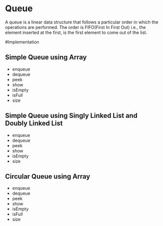 # Queue

A queue is a linear data structure that follows a particular order in which the operations are performed.
The order is FIFO(First In First Out) i.e., the element inserted at the first, is the first element to come out of the list.

#Implementation

## Simple Queue using Array
* enqueue
* dequeue
* peek
* show
* isEmpty
* isFull
* size

## Simple Queue using Singly Linked List and Doubly Linked List
* enqueue
* dequeue
* peek
* show
* isEmpty
* size

## Circular Queue using Array
* enqueue
* dequeue
* peek
* show
* isEmpty
* isFull
* size
